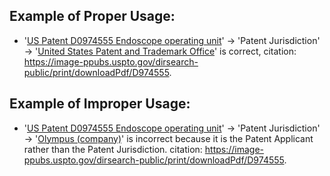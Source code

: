 ## Example of Proper Usage:
* '[US Patent D0974555 Endoscope operating unit](https://golden.com/wiki/US_Patent_D0974555_Endoscope_operating_unit-P48V3Y5/)' → 'Patent Jurisdiction' → '[United States Patent and Trademark Office](https://golden.com/wiki/United_States_Patent_and_Trademark_Office-E99ZN)' is correct, citation: https://image-ppubs.uspto.gov/dirsearch-public/print/downloadPdf/D974555.

## Example of Improper Usage:
* '[US Patent D0974555 Endoscope operating unit](https://golden.com/wiki/US_Patent_D0974555_Endoscope_operating_unit-P48V3Y5/)' → 'Patent Jurisdiction' → '[Olympus (company)](https://golden.com/wiki/Olympus_(company)-GEZGX6M)' is incorrect because it is the Patent Applicant rather than the Patent Jurisdiction. citation: 
https://image-ppubs.uspto.gov/dirsearch-public/print/downloadPdf/D974555.
